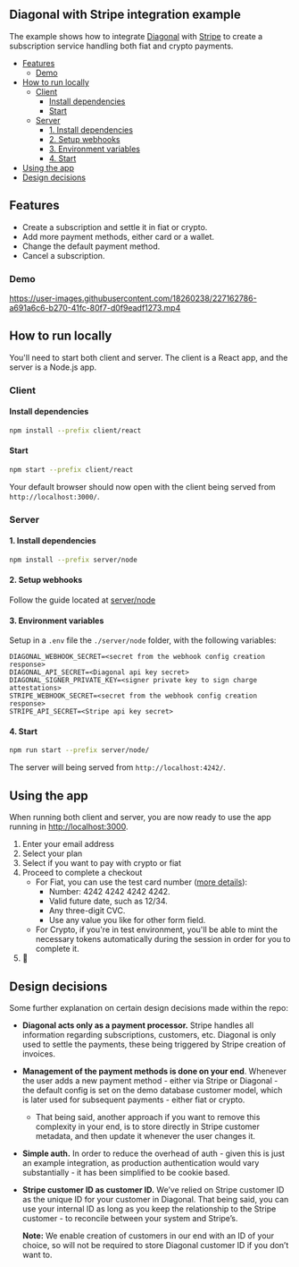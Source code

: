 ## Diagonal with Stripe integration example

The example shows how to integrate [Diagonal](https://docs.diagonal.finance) with [Stripe](https://stripe.com/docs) to create a subscription service handling both fiat and crypto payments. 

- [Features](#features)
  * [Demo](#demo)
- [How to run locally](#how-to-run-locally)
  * [Client](#client)
    + [Install dependencies](#install-dependencies)
    + [Start](#start)
  * [Server](#server)
    + [1. Install dependencies](#1-install-dependencies)
    + [2. Setup webhooks](#2-setup-webhooks)
    + [3. Environment variables](#3-environment-variables)
    + [4. Start](#4-start)
- [Using the app](#using-the-app)
- [Design decisions](#design-decisions)

## Features

- Create a subscription and settle it in fiat or crypto.
- Add more payment methods, either card or a wallet.
- Change the default payment method.
- Cancel a subscription.

### Demo

https://user-images.githubusercontent.com/18260238/227162786-a691a6c6-b270-41fc-80f7-d0f9eadf1273.mp4

## How to run locally

You'll need to start both client and server. The client is a React app, and the server is a Node.js app.

### Client

#### Install dependencies

```bash
npm install --prefix client/react
```

#### Start

```bash
npm start --prefix client/react
```

Your default browser should now open with the client being served from `http://localhost:3000/`.

### Server

#### 1. Install dependencies

```bash
npm install --prefix server/node
```

#### 2. Setup webhooks

Follow the guide located at [server/node](./server/node/README.md#running-the-server)

#### 3. Environment variables

Setup in a `.env` file the `./server/node` folder, with the following variables:

```
DIAGONAL_WEBHOOK_SECRET=<secret from the webhook config creation response>
DIAGONAL_API_SECRET=<Diagonal api key secret>
DIAGONAL_SIGNER_PRIVATE_KEY=<signer private key to sign charge attestations>
STRIPE_WEBHOOK_SECRET=<secret from the webhook config creation response>
STRIPE_API_SECRET=<Stripe api key secret>
```

#### 4. Start

```bash
npm run start --prefix server/node/
```

The server will being served from `http://localhost:4242/`.

## Using the app

When running both client and server, you are now ready to use the app running in [http://localhost:3000](http://localhost:3000).

1. Enter your email address
2. Select your plan
3. Select if you want to pay with crypto or fiat
4. Proceed to complete a checkout
    - For Fiat, you can use the test card number ([more details](https://stripe.com/docs/testing)):
        - Number: 4242 4242 4242 4242.
        - Valid future date, such as 12/34.
        - Any three-digit CVC.
        - Use any value you like for other form field.
    - For Crypto, if you're in test environment, you'll be able to mint the necessary tokens automatically during the session in order for you to complete it.
5. 🚀

## Design decisions

Some further explanation on certain design decisions made within the repo:

- **Diagonal acts only as a payment processor.** Stripe handles all information regarding subscriptions, customers, etc. Diagonal is only used to settle the payments, these being triggered by Stripe creation of invoices.
- **Management of the payment methods is done on your end**. Whenever the user adds a new payment method - either via Stripe or Diagonal - the default config is set on the demo database customer model, which is later used for subsequent payments - either fiat or crypto.
    - That being said, another approach if you want to remove this complexity in your end, is to store directly in Stripe customer metadata, and then update it whenever the user changes it.
- **Simple auth.** In order to reduce the overhead of auth - given this is just an example integration, as production authentication would vary substantially - it has been simplified to be cookie based.
- **Stripe customer ID as customer ID.** We’ve relied on Stripe customer ID as the unique ID for your customer in Diagonal. That being said, you can use your internal ID as long as you keep the relationship to the Stripe customer - to reconcile between your system and Stripe’s.

    **Note:** We enable creation of customers in our end with an ID of your choice, so will not be required to store Diagonal customer ID if you don’t want to.


